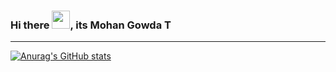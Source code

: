 ### Hi there <img src="https://github.com/TheDudeThatCode/TheDudeThatCode/blob/master/Assets/Hi.gif" width="29px">, its  **Mohan Gowda T** 
---

[![Anurag's GitHub stats](https://github-readme-stats.vercel.app/api?username=mohangowdatdev)](https://github.com/anuraghazra/github-readme-stats)
